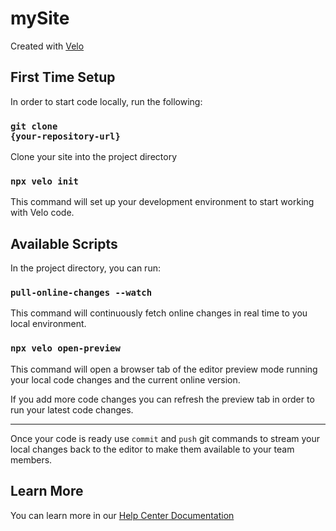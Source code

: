 # mySite

Created with <a href="url">Velo</a>

## First Time Setup

In order to start code locally, run the following:

### <code>git clone {your-repository-url}</code>

Clone your site into the project directory

### <code>npx velo init</code>

This command will set up your development environment to start working with Velo code.

## Available Scripts

In the project directory, you can run:

<h3><code>pull-online-changes --watch</code></h3>

This command will continuously fetch online changes in real time to you local environment.

### <code>npx velo open-preview</code>

This command will open a browser tab of the editor preview mode running your local code changes and the current online version. 

If you add more code changes you can refresh the preview tab in order to run your latest code changes.

<hr>

Once your code is ready use <code>commit</code> and <code>push</code> git commands to stream your local changes back to the editor to make them available to your team members.

## Learn More

You can learn more in our <a href="url">Help Center Documentation</a>
